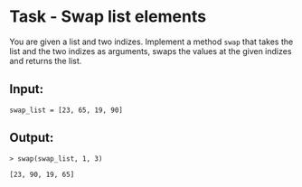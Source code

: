 # Task - Swap list elements

You are given a list and two indizes. Implement a method `swap` that takes the list and the two indizes as arguments, swaps the values at the given indizes and returns the list.

## Input:

```
swap_list = [23, 65, 19, 90]
```

## Output:

```
> swap(swap_list, 1, 3)

[23, 90, 19, 65]
```
